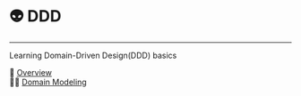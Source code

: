 # 👽&nbsp;DDD

---

Learning Domain-Driven Design(DDD) basics

🙂&nbsp;[Overview](overview.md)  
👯‍♀️&nbsp;[Domain Modeling](domainModeling.md)
